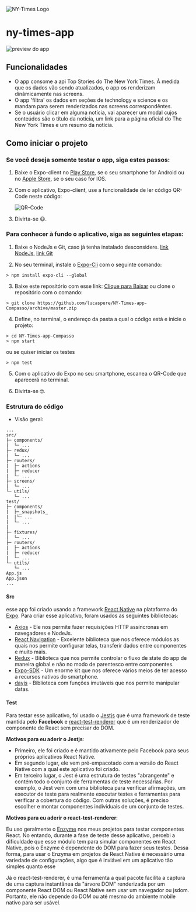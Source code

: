 ![NY-Times Logo](https://theme.zdassets.com/theme_assets/968999/3f343ffc604a6c839e31d3f052b78abfa34ab588.png)
# ny-times-app
![preview do app](https://i.pinimg.com/564x/27/b3/cd/27b3cdb073600b777022bb03ac03bcba.jpg)

## Funcionalidades
- O app consome a api Top Stories do The New York Times. À medida que os dados vão sendo atualizados, o app os renderizam dinâmicamente nas screens.
- O app 'filtra' os dados em seções de technology e science e os mandam para serem renderizados nas screens correspondêntes.
- Se o usuário clicar em alguma notícia, vai aparecer um modal cujos conteúdos são o título da notícia, um link para a página oficial do The New York Times e um resumo da notícia.

## Como iniciar o projeto

### Se você deseja somente testar o app, siga estes passos:
1. Baixe o Expo-client no [Play Store](https://play.google.com/store/apps/details?id=host.exp.exponent&hl=pt_BR), se o seu smartphone for Android ou no [Apple Store](https://apps.apple.com/br/app/expo-client/id982107779), se o seu caso for IOS.

2. Com o aplicativo, Expo-client, use a funcionalidade de ler código QR-Code neste código:

   ![QR-Code](https://i.pinimg.com/564x/5d/82/d4/5d82d44da9c2b84a7fd4ab9c54a52db2.jpg)

3. Divirta-se 😃.

### Para conhecer à fundo o aplicativo, siga as seguintes etapas:

1. Baixe o NodeJs e Git, caso já tenha instalado desconsidere. [link NodeJs](https://nodejs.org/pt-br/download/), [link Git](https://git-scm.com/downloads)

2. No seu terminal, instale o [Expo-Cli](https://expo.io/tools#cli) com o seguinte comando:

``> npm install expo-cli --global``

3. Baixe este repositório com esse link: [Clique para Baixar](https://github.com/lucaspere/NY-Times-app-Compasso/archive/master.zip) ou clone o repositório com o comando:

``> git clone https://github.com/lucaspere/NY-Times-app-Compasso/archive/master.zip``

4. Define, no terminal,  o endereço da pasta a qual o código está e inicie o projeto:

```
> cd NY-Times-app-Compasso
> npm start
```
ou se quiser iniciar os testes

``> npm test``

5. Com o aplicativo do Expo no seu smartphone, escanea o QR-Code que aparecerá no terminal.

6. Divirta-se 🤓.


### Estrutura do código
- Visão geral:
```
...
src/
├─ components/
|  └─ ...
├─ redux/
|  └─ ...
├─ routers/
|  ├─ actions
|  ├─ reducer
|  └─ ...
├─ screens/
|  └─ ...
└─ utils/
   └─ ...
test/
├─ components/
|  ├─_snapshots_
|  |└─ ...
|  └─ ...
|   
├─ fixtures/
|  └─ ...
├─ routers/
|  ├─ actions
|  ├─ reducer
|  └─ ...
└─ utils/
   └─ ...  
App.js
App.json
...
```

#### Src
esse app foi criado usando a framework [React Native](https://reactnative.dev/) na plataforma do [Expo](https://expo.io/).
Para criar esse aplicativo, foram usados as seguintes bibliotecas:
- [Axios](https://github.com/axios/axios) - Ele nos permite fazer requisições HTTP assíncronas em navegadores e NodeJs.
- [React Navigation](https://reactnavigation.org/) - Excelente biblioteca que nos oferece módulos as quais nos permite configurar telas, transferir dados entre componentes e muito mais.
- [Redux](https://redux.js.org/) - Biblioteca que nos permite controlar o fluxo de state do app de maneira global e não no modo de parentesco entre componentes.
- [Expo-SDK](https://docs.expo.io/versions/latest/sdk/overview/) - Um enorme kit que nos oferece vários meios de ter acesso a recursos nativos do smartphone.
- [dayjs](https://day.js.org/) - Biblioteca com funções imutáveis que nos permite manipular datas.

#### Test
Para testar esse aplicativo, foi usado o [Jestjs](https://jestjs.io/) que é uma framework de teste mantida pelo **Facebook** e [react-test-renderer](https://www.npmjs.com/package/react-test-renderer) que é um renderizador de componente de React sem precisar do DOM.

**Motivos para eu aderir o Jestjs**:
- Primeiro, ele foi criado e é mantido ativamente pelo Facebook para seus próprios aplicativos React Native.
- Em segundo lugar, ele vem pré-empacotado com a versão do React Native com a qual este aplicativo foi criado.
- Em terceiro lugar, o Jest é uma estrutura de testes "abrangente" e contém todo o conjunto de ferramentas de teste necessárias. Por exemplo, o Jest vem com uma biblioteca para verificar afirmações, um executor de teste para realmente executar testes e ferramentas para verificar a cobertura do código. Com outras soluções, é preciso escolher e montar componentes individuais de um conjunto de testes.

**Motivos para eu aderir o react-test-renderer**:

Eu uso geralmente o [Enzyme](https://enzymejs.github.io/enzyme/) nos meus projetos para testar componentes React. No entando, durante a fase de teste desse aplicativo, percebi a dificuldade que esse módulo tem para simular componentes em React Native, pois o Enzyme é dependente do DOM para fazer seus testes. Dessa forma, para usar o Enzyma em projetos de React Native é necessário uma variedade de configurações, algo que é inviável em um aplicativo tão simples quanto esse

Já o react-test-renderer, é uma ferramenta a qual pacote facilita a captura de uma captura instantânea da "árvore DOM" renderizada por um componente React DOM ou React Native sem usar um navegador ou jsdom. Portanto, ele não depende do DOM ou até mesmo do ambiente mobile nativo para ser usável.
